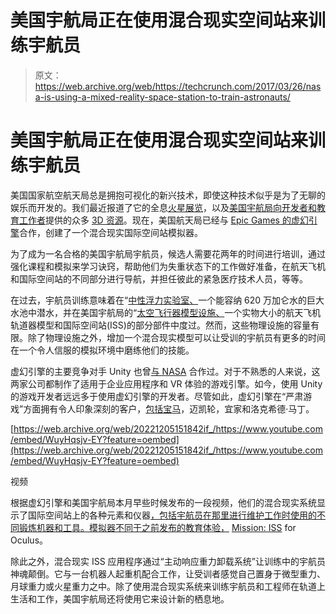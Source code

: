 # 美国宇航局正在使用混合现实空间站来训练宇航员 

> 原文：<https://web.archive.org/web/https://techcrunch.com/2017/03/26/nasa-is-using-a-mixed-reality-space-station-to-train-astronauts/>

# 美国宇航局正在使用混合现实空间站来训练宇航员

美国国家航空航天局总是拥抱可视化的新兴技术，即使这种技术似乎是为了无聊的娱乐而开发的。我们最近报道了它的全息[火星展览](https://web.archive.org/web/20221205151842/https://beta.techcrunch.com/2016/04/04/nasa-partners-with-microsoft-to-launch-mixed-reality-mars-exhibit/)，以及[美国宇航局](https://web.archive.org/web/20221205151842/https://www.nas.nasa.gov/SC16/demos/demo40.html)[向开发者和教育工作者](https://web.archive.org/web/20221205151842/https://beta.techcrunch.com/2017/03/02/nasa-released-a-ton-of-software-for-free-and-heres-some-you-should-try/)提供的众多 [3D 资源](https://web.archive.org/web/20221205151842/https://nasa3d.arc.nasa.gov/visualizations)。现在，美国航天局已经与 [Epic Games 的虚幻引擎](https://web.archive.org/web/20221205151842/https://www.unrealengine.com/)合作，创建了一个混合现实国际空间站模拟器。

为了成为一名合格的美国宇航局宇航员，候选人需要花两年的时间进行培训，通过强化课程和模拟来学习诀窍，帮助他们为失重状态下的工作做好准备，在航天飞机和国际空间站的不同部分进行导航，并担任彼此的紧急医疗技术人员，等等。

在过去，宇航员训练意味着在“[中性浮力实验室、](https://web.archive.org/web/20221205151842/https://www.nasa.gov/content/spacewalk-training-at-the-neutral-buoyancy-laboratory)一个能容纳 620 万加仑水的巨大水池中潜水，并在美国宇航局的“[太空飞行器模型设施、](https://web.archive.org/web/20221205151842/https://spacecenter.org/attractions/nasa-tram-tour/building-9/)一个实物大小的航天飞机轨道器模型和国际空间站(ISS)的部分部件中度过。然而，这些物理设施的容量有限。除了物理设施之外，增加一个混合现实模型可以让受训的宇航员有更多的时间在一个令人信服的模拟环境中磨练他们的技能。

虚幻引擎的主要竞争对手 Unity 也曾[与 NASA](https://web.archive.org/web/20221205151842/https://www.assetstore.unity3d.com/en/#!/content/756) 合作过。对于不熟悉的人来说，这两家公司都制作了适用于企业应用程序和 VR 体验的游戏引擎。如今，使用 Unity 的游戏开发者远远多于使用虚幻引擎的开发者。尽管如此，虚幻引擎在“严肃游戏”方面拥有令人印象深刻的客户，[包括宝马](https://web.archive.org/web/20221205151842/https://beta.techcrunch.com/2017/03/22/bmw-taps-unreal-engine-for-a-mixed-reality-vehicle-development-process/)，迈凯轮，宜家和洛克希德·马丁。

[https://web.archive.org/web/20221205151842if_/https://www.youtube.com/embed/WuyHqsjv-EY?feature=oembed](https://web.archive.org/web/20221205151842if_/https://www.youtube.com/embed/WuyHqsjv-EY?feature=oembed)

视频

根据虚幻引擎和美国宇航局本月早些时候发布的一段视频，他们的混合现实系统显示了国际空间站上的各种元素和仪器[，包括宇航员在那里进行维护工作时使用的不同锻炼机器和工具。模拟器不同于之前发布的教育体验，](https://web.archive.org/web/20221205151842/https://www.nasa.gov/mission_pages/station/main/) [Mission: ISS](https://web.archive.org/web/20221205151842/https://www.oculus.com/blog/rift-in-space-missioniss-launches-today/) for Oculus。

除此之外，混合现实 ISS 应用程序通过“主动响应重力卸载系统”让训练中的宇航员神魂颠倒。它与一台机器人起重机配合工作，让受训者感觉自己置身于微型重力、月球重力或火星重力之中。除了使用混合现实系统来训练宇航员和工程师在轨道上生活和工作，美国宇航局还将使用它来设计新的栖息地。